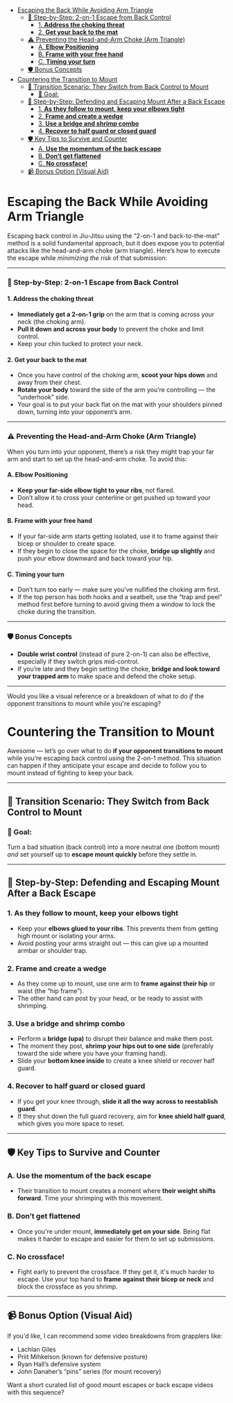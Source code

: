 - [Escaping the Back While Avoiding Arm Triangle](#escaping-the-back-while-avoiding-arm-triangle)
    - [🧷 Step-by-Step: 2-on-1 Escape from Back Control](#-step-by-step-2-on-1-escape-from-back-control)
      - [1. **Address the choking threat**](#1-address-the-choking-threat)
      - [2. **Get your back to the mat**](#2-get-your-back-to-the-mat)
    - [⚠️ Preventing the Head-and-Arm Choke (Arm Triangle)](#️-preventing-the-head-and-arm-choke-arm-triangle)
      - [A. **Elbow Positioning**](#a-elbow-positioning)
      - [B. **Frame with your free hand**](#b-frame-with-your-free-hand)
      - [C. **Timing your turn**](#c-timing-your-turn)
    - [🛡 Bonus Concepts](#-bonus-concepts)
- [Countering the Transition to Mount](#countering-the-transition-to-mount)
  - [🧭 Transition Scenario: They Switch from Back Control to Mount](#-transition-scenario-they-switch-from-back-control-to-mount)
    - [🎯 Goal:](#-goal)
  - [🧷 Step-by-Step: Defending and Escaping Mount After a Back Escape](#-step-by-step-defending-and-escaping-mount-after-a-back-escape)
    - [1. **As they follow to mount, keep your elbows tight**](#1-as-they-follow-to-mount-keep-your-elbows-tight)
    - [2. **Frame and create a wedge**](#2-frame-and-create-a-wedge)
    - [3. **Use a bridge and shrimp combo**](#3-use-a-bridge-and-shrimp-combo)
    - [4. **Recover to half guard or closed guard**](#4-recover-to-half-guard-or-closed-guard)
  - [🛡 Key Tips to Survive and Counter](#-key-tips-to-survive-and-counter)
    - [A. **Use the momentum of the back escape**](#a-use-the-momentum-of-the-back-escape)
    - [B. **Don’t get flattened**](#b-dont-get-flattened)
    - [C. **No crossface!**](#c-no-crossface)
  - [📹 Bonus Option (Visual Aid)](#-bonus-option-visual-aid)

# Escaping the Back While Avoiding Arm Triangle

Escaping back control in Jiu-Jitsu using the “2-on-1 and back-to-the-mat” method is a solid fundamental approach, but it does expose you to potential attacks like the head-and-arm choke (arm triangle). Here’s how to execute the escape while _minimizing the risk_ of that submission:

---

### 🧷 Step-by-Step: 2-on-1 Escape from Back Control

#### 1. **Address the choking threat**

- **Immediately get a 2-on-1 grip** on the arm that is coming across your neck (the choking arm).
- **Pull it down and across your body** to prevent the choke and limit control.
- Keep your chin tucked to protect your neck.

#### 2. **Get your back to the mat**

- Once you have control of the choking arm, **scoot your hips down** and away from their chest.
- **Rotate your body** toward the side of the arm you’re controlling — the “underhook” side.
- Your goal is to put your back flat on the mat with your shoulders pinned down, turning into your opponent’s arm.

---

### ⚠️ Preventing the Head-and-Arm Choke (Arm Triangle)

When you turn into your opponent, there’s a risk they might trap your far arm and start to set up the head-and-arm choke. To avoid this:

#### A. **Elbow Positioning**

- **Keep your far-side elbow tight to your ribs**, not flared.
- Don’t allow it to cross your centerline or get pushed up toward your head.

#### B. **Frame with your free hand**

- If your far-side arm starts getting isolated, use it to frame against their bicep or shoulder to create space.
- If they begin to close the space for the choke, **bridge up slightly** and push your elbow downward and back toward your hip.

#### C. **Timing your turn**

- Don’t turn too early — make sure you’ve nullified the choking arm first.
- If the top person has both hooks and a seatbelt, use the “trap and peel” method first before turning to avoid giving them a window to lock the choke during the transition.

---

### 🛡 Bonus Concepts

- **Double wrist control** (instead of pure 2-on-1) can also be effective, especially if they switch grips mid-control.
- If you’re late and they begin setting the choke, **bridge and look toward your trapped arm** to make space and defend the choke setup.

---

Would you like a visual reference or a breakdown of what to do _if_ the opponent transitions to mount while you're escaping?

# Countering the Transition to Mount

Awesome — let’s go over what to do **if your opponent transitions to mount** while you’re escaping back control using the 2-on-1 method. This situation can happen if they anticipate your escape and decide to follow you to mount instead of fighting to keep your back.

---

## 🧭 Transition Scenario: They Switch from Back Control to Mount

### 🎯 Goal:

Turn a bad situation (back control) into a more neutral one (bottom mount) _and_ set yourself up to **escape mount quickly** before they settle in.

---

## 🧷 Step-by-Step: Defending and Escaping Mount After a Back Escape

### 1. **As they follow to mount, keep your elbows tight**

- Keep your **elbows glued to your ribs**. This prevents them from getting high mount or isolating your arms.
- Avoid posting your arms straight out — this can give up a mounted armbar or shoulder trap.

### 2. **Frame and create a wedge**

- As they come up to mount, use one arm to **frame against their hip** or waist (the “hip frame”).
- The other hand can post by your head, or be ready to assist with shrimping.

### 3. **Use a bridge and shrimp combo**

- Perform a **bridge (upa)** to disrupt their balance and make them post.
- The moment they post, **shrimp your hips out to one side** (preferably toward the side where you have your framing hand).
- Slide your **bottom knee inside** to create a knee shield or recover half guard.

### 4. **Recover to half guard or closed guard**

- If you get your knee through, **slide it all the way across to reestablish guard**.
- If they shut down the full guard recovery, aim for **knee shield half guard**, which gives you more space to reset.

---

## 🛡 Key Tips to Survive and Counter

### A. **Use the momentum of the back escape**

- Their transition to mount creates a moment where **their weight shifts forward**. Time your shrimping with this movement.

### B. **Don’t get flattened**

- Once you're under mount, **immediately get on your side**. Being flat makes it harder to escape and easier for them to set up submissions.

### C. **No crossface!**

- Fight early to prevent the crossface. If they get it, it's much harder to escape. Use your top hand to **frame against their bicep or neck** and block the crossface as you shrimp.

---

## 📹 Bonus Option (Visual Aid)

If you'd like, I can recommend some video breakdowns from grapplers like:

- Lachlan Giles
- Priit Mihkelson (known for defensive posture)
- Ryan Hall’s defensive system
- John Danaher’s “pins” series (for mount recovery)

Want a short curated list of good mount escapes or back escape videos with this sequence?

